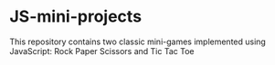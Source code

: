 # JS-mini-projects
This repository contains two classic mini-games implemented using JavaScript: Rock Paper Scissors and Tic Tac Toe
